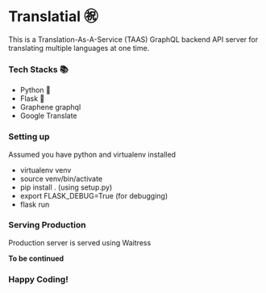 # Translatial ㊗️

This is a Translation-As-A-Service (TAAS) GraphQL backend API server for translating multiple languages at one time.

### Tech Stacks 📚

 - Python 🐍
 - Flask 🍶
 - Graphene graphql
 - Google Translate

### Setting up

Assumed you have python and virtualenv installed

  - virtualenv venv
  - source venv/bin/activate
  - pip install . (using setup.py)
  - export FLASK_DEBUG=True (for debugging)
  - flask run

### Serving Production

Production server is served using Waitress

 **To be continued**

### Happy Coding!